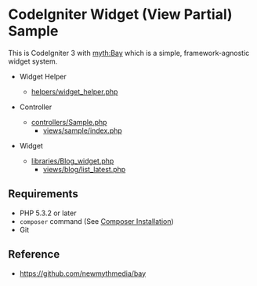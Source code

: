# CodeIgniter Widget (View Partial) Sample

This is CodeIgniter 3 with [myth:Bay](https://github.com/newmythmedia/bay) which is a simple, framework-agnostic widget system.

* Widget Helper
  * [helpers/widget_helper.php](https://github.com/kenjis/codeigniter-widgets/blob/master/application/helpers/widget_helper.php)

* Controller
  * [controllers/Sample.php](https://github.com/kenjis/codeigniter-widgets/blob/master/application/controllers/Sample.php)
    * [views/sample/index.php](https://github.com/kenjis/codeigniter-widgets/blob/master/application/views/sample/index.php)

* Widget
  * [libraries/Blog_widget.php](https://github.com/kenjis/codeigniter-widgets/blob/master/application/libraries/Blog_widget.php)
    * [views/blog/list_latest.php](https://github.com/kenjis/codeigniter-widgets/blob/master/application/views/blog/list_latest.php)

## Requirements

* PHP 5.3.2 or later
* `composer` command (See [Composer Installation](https://getcomposer.org/doc/00-intro.md#installation-linux-unix-osx))
* Git

## Reference

* <https://github.com/newmythmedia/bay>
